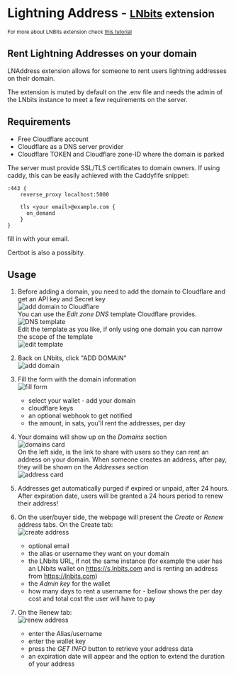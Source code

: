 # Lightning Address - <small>[LNbits](https://github.com/lnbits/lnbits) extension</small>

<small>For more about LNBits extension check [this tutorial](https://github.com/lnbits/lnbits/wiki/LNbits-Extensions)</small>

<h2>Rent Lightning Addresses on your domain</h2>
LNAddress extension allows for someone to rent users lightning addresses on their domain.

The extension is muted by default on the .env file and needs the admin of the LNbits instance to meet a few requirements on the server.

## Requirements

- Free Cloudflare account
- Cloudflare as a DNS server provider
- Cloudflare TOKEN and Cloudflare zone-ID where the domain is parked

The server must provide SSL/TLS certificates to domain owners. If using caddy, this can be easily achieved with the Caddyfife snippet:

```
:443 {
    reverse_proxy localhost:5000

    tls <your email>@example.com {
      on_demand
    }
}
```

fill in with your email.

Certbot is also a possibity.

## Usage

1. Before adding a domain, you need to add the domain to Cloudflare and get an API key and Secret key\
   ![add domain to Cloudflare](https://i.imgur.com/KTJK7uT.png)\
   You can use the _Edit zone DNS_ template Cloudflare provides.\
   ![DNS template](https://i.imgur.com/ciRXuGd.png)\
   Edit the template as you like, if only using one domain you can narrow the scope of the template\
   ![edit template](https://i.imgur.com/NCUF72C.png)

2. Back on LNbits, click "ADD DOMAIN"\
   ![add domain](https://i.imgur.com/9Ed3NX4.png)

3. Fill the form with the domain information\
   ![fill form](https://i.imgur.com/JMcXXbS.png)

   - select your wallet - add your domain
   - cloudflare keys
   - an optional webhook to get notified
   - the amount, in sats, you'll rent the addresses, per day

4. Your domains will show up on the _Domains_ section\
   ![domains card](https://i.imgur.com/Fol1Arf.png)\
   On the left side, is the link to share with users so they can rent an address on your domain. When someone creates an address, after pay, they will be shown on the _Addresses_ section\
   ![address card](https://i.imgur.com/judrIeo.png)

5. Addresses get automatically purged if expired or unpaid, after 24 hours. After expiration date, users will be granted a 24 hours period to renew their address!

6. On the user/buyer side, the webpage will present the _Create_ or _Renew_ address tabs. On the Create tab:\
   ![create address](https://i.imgur.com/lSYWGeT.png)
   - optional email
   - the alias or username they want on your domain
   - the LNbits URL, if not the same instance (for example the user has an LNbits wallet on https://s.lnbits.com and is renting an address from https://lnbits.com)
   - the _Admin key_ for the wallet
   - how many days to rent a username for - bellow shows the per day cost and total cost the user will have to pay
7. On the Renew tab:\
   ![renew address](https://i.imgur.com/rzU46ps.png)
   - enter the Alias/username
   - enter the wallet key
   - press the _GET INFO_ button to retrieve your address data
   - an expiration date will appear and the option to extend the duration of your address
